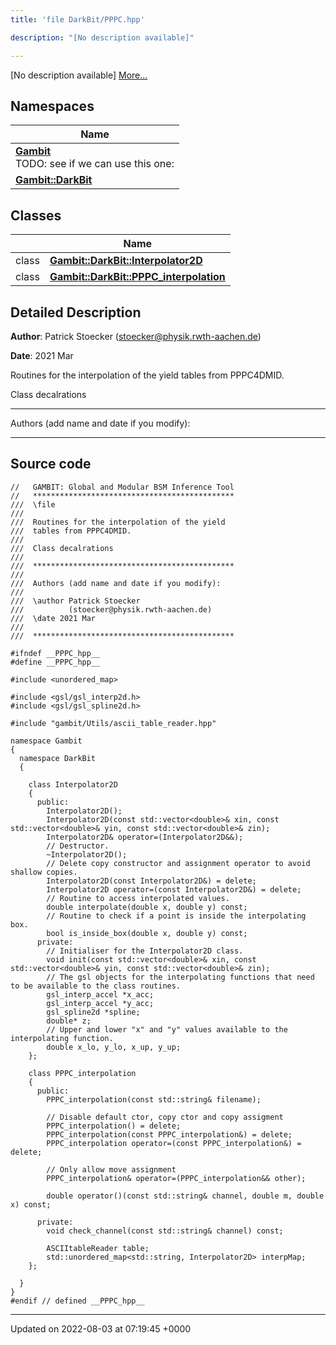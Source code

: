 ```yaml
---
title: 'file DarkBit/PPPC.hpp'

description: "[No description available]"

---
```







[No description available] [More...](#detailed-description)

## Namespaces

| Name           |
| -------------- |
| **[Gambit](/documentation/code/gambit_2.2/namespaces/namespacegambit/)** <br>TODO: see if we can use this one:  |
| **[Gambit::DarkBit](/documentation/code/gambit_2.2/namespaces/namespacegambit_1_1darkbit/)**  |

## Classes

|                | Name           |
| -------------- | -------------- |
| class | **[Gambit::DarkBit::Interpolator2D](/documentation/code/gambit_2.2/classes/classgambit_1_1darkbit_1_1interpolator2d/)**  |
| class | **[Gambit::DarkBit::PPPC_interpolation](/documentation/code/gambit_2.2/classes/classgambit_1_1darkbit_1_1pppc__interpolation/)**  |

## Detailed Description


**Author**: Patrick Stoecker ([stoecker@physik.rwth-aachen.de](mailto:stoecker@physik.rwth-aachen.de)) 

**Date**: 2021 Mar

Routines for the interpolation of the yield tables from PPPC4DMID.

Class decalrations



------------------

Authors (add name and date if you modify):



------------------




## Source code

```
//   GAMBIT: Global and Modular BSM Inference Tool
//   *********************************************
///  \file
///
///  Routines for the interpolation of the yield
///  tables from PPPC4DMID.
///
///  Class decalrations
///
///  *********************************************
///
///  Authors (add name and date if you modify):
///
///  \author Patrick Stoecker
///          (stoecker@physik.rwth-aachen.de)
///  \date 2021 Mar
///
///  *********************************************

#ifndef __PPPC_hpp__
#define __PPPC_hpp__

#include <unordered_map>

#include <gsl/gsl_interp2d.h>
#include <gsl/gsl_spline2d.h>

#include "gambit/Utils/ascii_table_reader.hpp"

namespace Gambit
{
  namespace DarkBit
  {

    class Interpolator2D
    {
      public:
        Interpolator2D();
        Interpolator2D(const std::vector<double>& xin, const std::vector<double>& yin, const std::vector<double>& zin);
        Interpolator2D& operator=(Interpolator2D&&);
        // Destructor.
        ~Interpolator2D();
        // Delete copy constructor and assignment operator to avoid shallow copies.
        Interpolator2D(const Interpolator2D&) = delete;
        Interpolator2D operator=(const Interpolator2D&) = delete;
        // Routine to access interpolated values.
        double interpolate(double x, double y) const;
        // Routine to check if a point is inside the interpolating box.
        bool is_inside_box(double x, double y) const;
      private:
        // Initialiser for the Interpolator2D class.
        void init(const std::vector<double>& xin, const std::vector<double>& yin, const std::vector<double>& zin);
        // The gsl objects for the interpolating functions that need to be available to the class routines.
        gsl_interp_accel *x_acc;
        gsl_interp_accel *y_acc;
        gsl_spline2d *spline;
        double* z;
        // Upper and lower "x" and "y" values available to the interpolating function.
        double x_lo, y_lo, x_up, y_up;
    };

    class PPPC_interpolation
    {
      public:
        PPPC_interpolation(const std::string& filename);

        // Disable default ctor, copy ctor and copy assigment
        PPPC_interpolation() = delete;
        PPPC_interpolation(const PPPC_interpolation&) = delete;
        PPPC_interpolation operator=(const PPPC_interpolation&) = delete;

        // Only allow move assignment
        PPPC_interpolation& operator=(PPPC_interpolation&& other);

        double operator()(const std::string& channel, double m, double x) const;

      private:
        void check_channel(const std::string& channel) const;

        ASCIItableReader table;
        std::unordered_map<std::string, Interpolator2D> interpMap;
    };

  }
}
#endif // defined __PPPC_hpp__
```


-------------------------------

Updated on 2022-08-03 at 07:19:45 +0000
